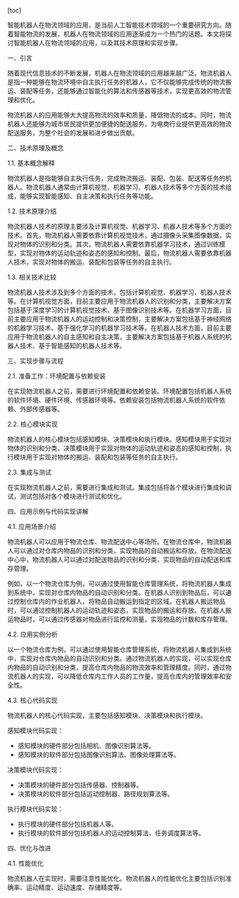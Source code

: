 
[toc]                    
                
                
智能机器人在物流领域的应用，是当前人工智能技术领域的一个重要研究方向。随着智能物流的发展，机器人在物流领域的应用逐渐成为一个热门的话题。本文将探讨智能机器人在物流领域的应用，以及其技术原理和实现步骤。

一、引言

随着现代信息技术的不断发展，机器人在物流领域的应用越来越广泛。物流机器人是指一种能够在物流环境中自主执行任务的机器人，它不仅能够完成传统的物流搬运、装配等任务，还能够通过智能化的算法和传感器等技术，实现更高效的物流管理和优化。

物流机器人的应用能够大大提高物流的效率和质量，降低物流的成本。同时，物流机器人还能够为城市居民提供更加便捷的配送服务，为电商行业提供更高效的物流配送服务，为整个社会的发展和进步做出贡献。

二、技术原理及概念

1.1. 基本概念解释

物流机器人是指能够自主执行任务，完成物流搬运、装配、包装、配送等任务的机器人。物流机器人通常由计算机视觉、机器学习、机器人技术等多个方面的技术组成，能够实现智能感知、自主决策和执行任务等功能。

1.2. 技术原理介绍

物流机器人技术的原理主要涉及计算机视觉、机器学习、机器人技术等多个方面的技术。首先，物流机器人需要依靠计算机视觉技术，通过摄像头采集图像数据，实现对物体的识别和分类。其次，物流机器人需要依靠机器学习技术，通过训练模型，实现对物体的运动轨迹和姿态的感知和控制。最后，物流机器人需要依靠机器人技术，实现对物体的搬运、装配和包装等任务的自主执行。

1.3. 相关技术比较

物流机器人技术涉及到多个方面的技术，包括计算机视觉、机器学习、机器人技术等。在计算机视觉方面，目前主要应用于物流机器人的识别和分类，主要解决方案包括基于深度学习的计算机视觉技术、基于图像识别技术等。在机器学习方面，目前主要应用于物流机器人的运动控制和决策控制，主要解决方案包括基于神经网络的机器学习技术、基于强化学习的机器学习技术等。在机器人技术方面，目前主要应用于物流机器人的自主感知和自主决策，主要解决方案包括基于机器人系统的机器人技术、基于智能感知的机器人技术等。

三、实现步骤与流程

2.1. 准备工作：环境配置与依赖安装

在实现物流机器人之前，需要进行环境配置和依赖安装。环境配置包括机器人系统的软件环境、硬件环境、传感器环境等。依赖安装包括物流机器人系统的软件依赖、外部传感器等。

2.2. 核心模块实现

物流机器人的核心模块包括感知模块、决策模块和执行模块。感知模块用于实现对物体的识别和分类，决策模块用于实现对物体的运动轨迹和姿态的感知和控制，执行模块用于实现对物体的搬运、装配和包装等任务的自主执行。

2.3. 集成与测试

在实现物流机器人之前，需要进行集成和测试。集成包括将各个模块进行集成和调试，测试包括对各个模块进行测试和优化。

四、应用示例与代码实现讲解

4.1. 应用场景介绍

物流机器人可以应用于物流仓库、物流配送中心等场所。在物流仓库中，物流机器人可以通过对仓库内物品的识别和分类，实现物品的自动搬运和存放。在物流配送中心中，物流机器人可以通过对配送物品的识别和分类，实现物品的自动配送和库存管理。

例如，以一个物流仓库为例，可以通过使用智能仓库管理系统，将物流机器人集成到系统中，实现对仓库内物品的自动识别和分类。在机器人识别到物品后，可以通过控制仓库内的作业机器人，将物品自动搬运到指定的区域。在机器人搬运物品时，可以通过控制机器人的运动轨迹和姿态，实现物品的搬运和存放。在机器人搬运物品时，可以通过传感器对物品进行监控和测量，实现物品的计数和库存管理。

4.2. 应用实例分析

以一个物流仓库为例，可以通过使用智能仓库管理系统，将物流机器人集成到系统中，实现对仓库内物品的自动识别和分类。通过物流机器人的实现，可以实现仓库内物品的自动识别和分类，提高仓库内物品的物流效率和管理精度。同时，通过物流机器人的实现，可以降低仓库内工作人员的工作量，提高仓库内的管理效率和安全性。

4.3. 核心代码实现

物流机器人的核心代码实现，主要包括感知模块、决策模块和执行模块。

感知模块代码实现：

- 感知模块的硬件部分包括相机、图像识别算法等。
- 感知模块的软件部分包括图像识别算法、图像处理算法等。

决策模块代码实现：

- 决策模块的硬件部分包括传感器、控制器等。
- 决策模块的软件部分包括运动控制器、路径规划算法等。

执行模块代码实现：

- 执行模块的硬件部分包括机器人等。
- 执行模块的软件部分包括机器人的运动控制算法、任务调度算法等。

四、优化与改进

4.1. 性能优化

物流机器人在实现时，需要注意性能优化。物流机器人的性能优化主要包括识别准确率、运动精度、运动速度、存储精度等。


